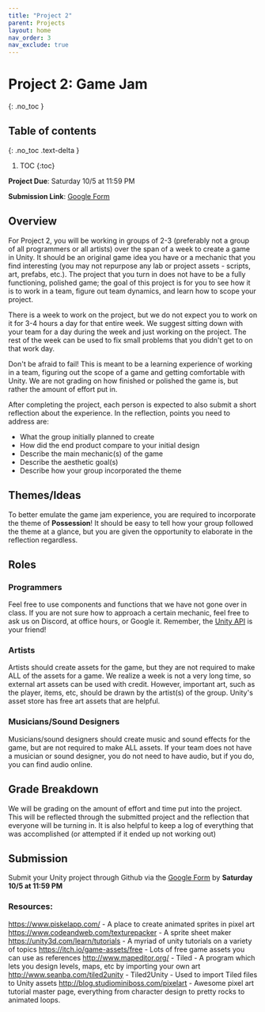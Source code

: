 ```yaml
---
title: "Project 2"
parent: Projects
layout: home
nav_order: 3
nav_exclude: true
---
```


# Project 2: Game Jam
{: .no_toc }

## Table of contents
{: .no_toc .text-delta }

1. TOC
{:toc}

**Project Due**: Saturday 10/5 at 11:59 PM

**Submission Link**: [Google Form]

## Overview
For Project 2, you will be working in groups of 2-3 (preferably not a group of all programmers or all artists) over the span of a week to create a game in Unity. It should be an original game idea you have or a mechanic that you find interesting (you may not repurpose any lab or project assets - scripts, art, prefabs, etc.). The project that you turn in does not have to be a fully functioning, polished game; the goal of this project is for you to see how it is to work in a team, figure out team dynamics, and learn how to scope your project.
	
There is a week to work on the project, but we do not expect you to work on it for 3-4 hours a day for that entire week. We suggest sitting down with your team for a day during the week and just working on the project. The rest of the week can be used to fix small problems that you didn't get to on that work day. 

Don't be afraid to fail! This is meant to be a learning experience of working in a team, figuring out the scope of a game and getting comfortable with Unity. We are not grading on how finished or polished the game is, but rather the amount of effort put in.

After completing the project, each person is expected to also submit a short reflection about the experience. In the reflection, points you need to address are:
* What the group initially planned to create
* How did the end product compare to your initial design
* Describe the main mechanic(s) of the game
* Describe the aesthetic goal(s)
* Describe how your group incorporated the theme

## Themes/Ideas
To better emulate the game jam experience, you are required to incorporate the theme of **Possession**! It should be easy to tell how your group followed the theme at a glance, but you are given the opportunity to elaborate in the reflection regardless.

## Roles

### Programmers
Feel free to use components and functions that we have not gone over in class. If you are not sure how to approach a certain mechanic, feel free to ask us on Discord, at office hours, or Google it. Remember, the [Unity API] is your friend!


### Artists
Artists should create assets for the game, but they are not required to make ALL of the assets for a game. We realize a week is not a very long time, so external art assets can be used with credit. However, important art, such as the player, items, etc, should be drawn by the artist(s) of the group. Unity's asset store has free art assets that are helpful.

### Musicians/Sound Designers
Musicians/sound designers should create music and sound effects for the game, but are not required to make ALL assets. If your team does not have a musician or sound designer, you do not need to have audio, but if you do, you can find audio online.

## Grade Breakdown
We will be grading on the amount of effort and time put into the project. This will be reflected through the submitted project and the reflection that everyone will be turning in. It is also helpful to keep a log of everything that was accomplished (or attempted if it ended up not working out)

## Submission
Submit your Unity project through Github via the [Google Form] by **Saturday 10/5 at 11:59 PM**

### Resources:
https://www.piskelapp.com/  -  A place to create animated sprites in pixel art
https://www.codeandweb.com/texturepacker - A sprite sheet maker
https://unity3d.com/learn/tutorials  -  A myriad of unity tutorials on a variety of topics
https://itch.io/game-assets/free - Lots of free game assets you can use as references
http://www.mapeditor.org/ - Tiled - A program which lets you design levels, maps, etc by importing your own art
http://www.seanba.com/tiled2unity - Tiled2Unity - Used to import Tiled files to Unity assets
http://blog.studiominiboss.com/pixelart - Awesome pixel art tutorial master page, everything from character design to pretty rocks to animated loops.






[Unity API]: https://docs.unity3d.com/ScriptReference/
[Google Form]: https://tinyurl.com/fa24p2submit